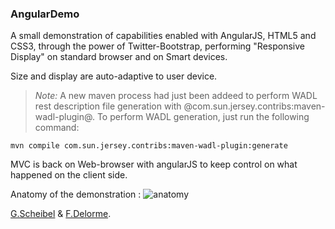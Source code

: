 ### AngularDemo

A small demonstration of capabilities enabled with AngularJS, HTML5 and CSS3, through the power of Twitter-Bootstrap, 
performing "Responsive Display" on standard browser and on Smart devices.

Size and display are auto-adaptive to user device.

> _Note:_
> A new maven process had just been addeed to perform WADL rest description file generation with @com.sun.jersey.contribs:maven-wadl-plugin@.
> To perform WADL generation, just run  the following command:

    mvn compile com.sun.jersey.contribs:maven-wadl-plugin:generate




MVC is back on Web-browser with angularJS to keep control on what happened on the client side.

Anatomy of the demonstration :
![anatomy](https://github.com/cap-tech/AngularDemo/raw/master/docs/angularjs-html5-anatomy.jpg "Anatomy of the demo app.")

[G.Scheibel](mailto:guillaume.scheibel@gmail.com "Guillaume Scheibel") & [F.Delorme](mailto:frederic.delorme@gmail.com "Frederic Delorme").

